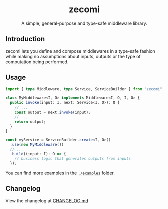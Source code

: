 <p>
  <h1 align="center">zecomi</h1>
  <p align="center">
    A simple, general-purpose and type-safe middleware library.
  </p>
</p>

<!--
TODO: stars
<p align="center">
  <img alt="GitHub License" src="https://img.shields.io/github/license/zenekron/zecomi">
  <img alt="GitHub Repo stars" src="https://img.shields.io/github/stars/zenekron/zecomi">
</p>
-->

## Introduction

zecomi lets you define and compose middlewares in a type-safe fashion while
making no assumptions about inputs, outputs or the type of computation being
performed.

## Usage

```ts
import { type Middleware, type Service, ServiceBuilder } from "zecomi";

class MyMiddleware<I, O> implements Middleware<I, O, I, O> {
  public invoke(input: I, next: Service<I, O>): O {
    // ...
    const output = next.invoke(input);
    // ...
    return output;
  }
}

const myService = ServiceBuilder.create<I, O>()
  .use(new MyMiddleware())
  // ...
  .build((input: I): O => {
    // business logic that generates outputs from inputs
  });
```

You can find more examples in the [`./examples`](./examples) folder.

## Changelog

View the changelog at [CHANGELOG.md](CHANGELOG.md)

[fetch]: https://developer.mozilla.org/en-US/docs/Web/API/Window/fetch
